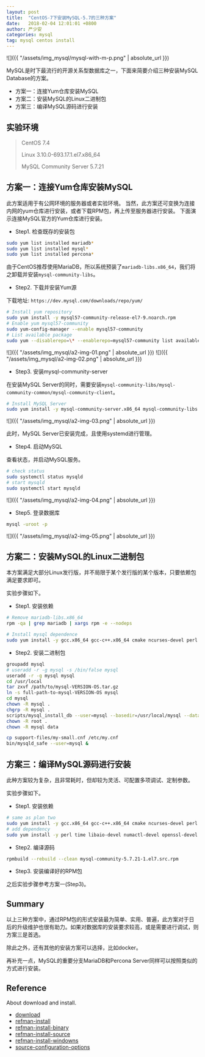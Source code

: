 ```yaml
---
layout: post
title:  "CentOS-7下安装MySQL-5.7的三种方案"
date:   2018-02-04 12:01:01 +0800
author: 严少安
categories: mysql
tag: mysql centos install
---
```



![]({{ "/assets/img_mysql/mysql-with-m-p.png" | absolute_url }})

MySQL是时下最流行的开源关系型数据库之一，下面来简要介绍三种安装MySQL Database的方案。

- 方案一：连接Yum仓库安装MySQL
- 方案二：安装MySQL的Linux二进制包
- 方案三：编译MySQL源码进行安装


## 实验环境

> CentOS 7.4
>
> Linux 3.10.0-693.17.1.el7.x86_64
>
> MySQL Community Server 5.7.21


## 方案一：连接Yum仓库安装MySQL

此方案适用于有公网环境的服务器或者实验环境。
当然，此方案还可变换为连接内网的yum仓库进行安装，或者下载RPM包，再上传至服务器进行安装。
下面演示连接MySQL官方的Yum仓库进行安装。

- Step1. 检查既存的安装包

```bash
sudo yum list installed mariadb*
sudo yum list installed mysql*
sudo yum list installed percona*
```

由于CentOS推荐使用MariaDB，所以系统预装了`mariadb-libs.x86_64`，我们将之卸载并安装`mysql-community-libs`。

- Step2. 下载并安装Yum源

下载地址: `https://dev.mysql.com/downloads/repo/yum/`

```bash
# Install yum repository
sudo yum install -y mysql57-community-release-el7-9.noarch.rpm
# Enable yum mysql57-community
sudo yum-config-manager --enable mysql57-community
# List available package
sudo yum --disablerepo=\* --enablerepo=mysql57-community list available
```

![]({{ "/assets/img_mysql/a2-img-01.png" | absolute_url }})
![]({{ "/assets/img_mysql/a2-img-02.png" | absolute_url }})

- Step3. 安装mysql-community-server

在安装MySQL Server的同时，需要安装`mysql-community-libs/mysql-community-common/mysql-community-client`。

```bash
# Install MySQL Server
sudo yum install -y mysql-community-server.x86_64 mysql-community-libs.x86_64 mysql-community-common.x86_64 mysql-community-client.x86_64
```

![]({{ "/assets/img_mysql/a2-img-03.png" | absolute_url }})

此时，MySQL Server已安装完成，且使用systemd进行管理。

- Step4. 启动MySQL

查看状态，并启动MySQL服务。

```bash
# check status
sudo systemctl status mysqld
# start mysqld
sudo systemctl start mysqld
```

![]({{ "/assets/img_mysql/a2-img-04.png" | absolute_url }})

- Step5. 登录数据库

```bash
mysql -uroot -p
```

![]({{ "/assets/img_mysql/a2-img-05.png" | absolute_url }})


## 方案二：安装MySQL的Linux二进制包

本方案满足大部分Linux发行版，并不局限于某个发行版的某个版本，只要依赖包满足要求即可。

实验步骤如下。

- Step1. 安装依赖

```bash
# Remove mariadb-libs.x86_64
rpm -qa | grep mariadb | xargs rpm -e --nodeps

# Install mysql dependence
sudo yum install -y gcc.x86_64 gcc-c++.x86_64 cmake ncurses-devel perl perl-Data-Dumper glibc.x86_64 libaio
```

- Step2. 安装二进制包

```bash
groupadd mysql
# useradd -r -g mysql -s /bin/false mysql
useradd -r -g mysql mysql
cd /usr/local
tar zxvf /path/to/mysql-VERSION-OS.tar.gz
ln -s full-path-to-mysql-VERSION-OS mysql
cd mysql
chown -R mysql .
chgrp -R mysql .
scripts/mysql_install_db --user=mysql --basedir=/usr/local/mysql --datadir=/usr/local/mysql/data
chown -R root .
chown -R mysql data

cp support-files/my-small.cnf /etc/my.cnf
bin/mysqld_safe --user=mysql &
```

## 方案三：编译MySQL源码进行安装

此种方案较为复杂，且非常耗时，但却较为灵活、可配置多项调试、定制参数。

实验步骤如下。

- Step1. 安装依赖

```bash
# same as plan two
sudo yum install -y gcc.x86_64 gcc-c++.x86_64 cmake ncurses-devel perl perl-Data-Dumper glibc.x86_64 libaio
# add dependency
sudo yum install -y perl time libaio-devel numactl-devel openssl-devel zlib-devel cyrus-sasl-devel perl-Env rpm-build
```

- Step2. 编译源码

```bash
rpmbuild --rebuild --clean mysql-community-5.7.21-1.el7.src.rpm
```

- Step3. 安装编译好的RPM包

之后实验步骤参考方案一(Step3)。


## Summary

以上三种方案中，通过RPM包的形式安装最为简单、实用、普遍，此方案对于日后的升级维护也很有助力。如果对数据库的安装要求较高，或是需要进行调试，则方案三是首选。

除此之外，还有其他的安装方案可以选择，比如docker。

再补充一点，MySQL的重要分支MariaDB和Percona Server同样可以按照类似的方式进行安装。

## Reference

About download and install.

- [download](https://dev.mysql.com/downloads/mysql/)
- [refman-install](https://dev.mysql.com/doc/refman/5.7/en/installing.html)
- [refman-install-binary](https://dev.mysql.com/doc/refman/5.7/en/binary-installation.html)
- [refman-install-source](https://dev.mysql.com/doc/refman/5.7/en/installing-source-distribution.html)
- [refman-install-windowns](https://dev.mysql.com/doc/refman/5.7/en/windows-installation.html)
- [source-configuration-options](https://dev.mysql.com/doc/refman/5.7/en/source-configuration-options.html)
